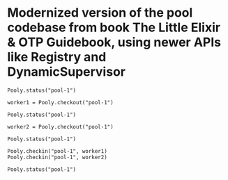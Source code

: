 # Modernized version of the pool codebase from book The Little Elixir & OTP Guidebook, using newer APIs like Registry and DynamicSupervisor

```
Pooly.status("pool-1")

worker1 = Pooly.checkout("pool-1")

Pooly.status("pool-1")

worker2 = Pooly.checkout("pool-1")

Pooly.status("pool-1")

Pooly.checkin("pool-1", worker1)
Pooly.checkin("pool-1", worker2)

Pooly.status("pool-1")
```
